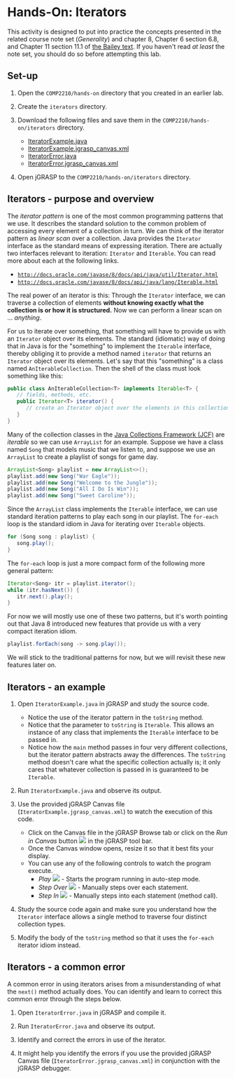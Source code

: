 <!---
	@author   Dean Hendrix (dh@auburn.edu)
	@version  2016-08-24
-->

# Hands-On: Iterators

This activity is designed to put into practice the concepts presented in the related course note set (*Generality*) and chapter 8, Chapter 6 section 6.8, and Chapter 11 section 11.1 of [the Bailey text](http://dept.cs.williams.edu/~bailey/JavaStructures/Welcome.html). If you haven't read *at least* the note set, you should do so before attempting this lab.


## Set-up

1. Open the `COMP2210/hands-on` directory that you created in an earlier lab.

1. Create the `iterators` directory.

1. Download the following files and save them in the `COMP2210/hands-on/iterators` directory.
   - [IteratorExample.java](src/IteratorExample.java)
   - [IteratorExample.jgrasp_canvas.xml](src/IteratorExample.jgrasp_canvas.xml)
   - [IteratorError.java](src/IteratorError.java)
   - [IteratorError.jgrasp_canvas.xml](src/IteratorError.jgrasp_canvas.xml)

1. Open jGRASP to the `COMP2210/hands-on/iterators` directory.


## Iterators - purpose and overview

The *iterator pattern* is one of the most common programming patterns that we use. It describes the standard solution to the common problem of accessing every element of a collection in turn. We can think of the iterator pattern as *linear scan* over a collection. Java provides the `Iterator` interface as the standard means of expressing iteration. There are actually two interfaces relevant to iteration: `Iterator` and `Iterable`. You can read more about each at the following links.

- [`http://docs.oracle.com/javase/8/docs/api/java/util/Iterator.html`](http://docs.oracle.com/javase/8/docs/api/java/util/Iterator.html)
- [`http://docs.oracle.com/javase/8/docs/api/java/lang/Iterable.html`](http://docs.oracle.com/javase/8/docs/api/java/lang/Iterable.html)

The real power of an iterator is this: Through the `Iterator` interface, we can traverse a collection of elements **without knowing exactly what the collection is or how it is structured.** Now we can perform a linear scan on ... *anything*.

For us to iterate over something, that something will have to provide us with an `Iterator` object over its elements. The standard (idiomatic) way of doing that in Java is for the "something" to implement the `Iterable` interface, thereby obliging it to provide a method named `iterator` that returns an `Iterator` object over its elements. Let's say that this "something" is a class named `AnIterableCollection`. Then the shell of the class must look something like this:

```java
public class AnIterableCollection<T> implements Iterable<T> {
   // fields, methods, etc.
   public Iterator<T> iterator() {
      // create an Iterator object over the elements in this collection.
   }
}
```

Many of the collection classes in the [Java Collections Framework (JCF)](https://docs.oracle.com/javase/8/docs/technotes/guides/collections/) are *iterable* so we can use `ArrayList` for an example. Suppose we have a class named `Song` that models music that we listen to, and suppose we use an `ArrayList` to create a playlist of songs for game day.

```java
ArrayList<Song> playlist = new ArrayList<>();
playlist.add(new Song("War Eagle"));
playlist.add(new Song("Welcome to the Jungle"));
playlist.add(new Song("All I Do Is Win"));
playlist.add(new Song("Sweet Caroline"));
```

Since the `ArrayList` class implements the `Iterable` interface, we can use standard iteration patterns to play each song in our playlist. The `for-each` loop is the standard idiom in Java for iterating over `Iterable` objects.

```java
for (Song song : playlist) {
   song.play();
}
```

The `for-each` loop is just a more compact form of the following more general pattern:

```java
Iterator<Song> itr = playlist.iterator();
while (itr.hasNext()) {
   itr.next().play();
}
```

For now we will mostly use one of these two patterns, but it's worth pointing out that Java 8 introduced new features that provide us with a very compact iteration idiom.

```java
playlist.forEach(song -> song.play());
```

We will stick to the traditional patterns for now, but we will revisit these new features later on.



## Iterators - an example

1. Open `IteratorExample.java` in jGRASP and study the source code.
   - Notice the use of the iterator pattern in the `toString` method.
   - Notice that the parameter to `toString` is `Iterable`. This allows an instance of any class that implements the `Iterable` interface to be passed in.
   - Notice how the `main` method passes in four very different collections, but the iterator pattern abstracts away the differences. The `toString` method doesn't care what the specific collection actually is; it only cares that whatever collection is passed in is guaranteed to be `Iterable`.

1. Run `IteratorExample.java` and observe its output.

1. Use the provided jGRASP Canvas file (`IteratorExample.jgrasp_canvas.xml`) to watch the execution of this code.
   - Click on the Canvas file in the jGRASP Browse tab or click on the *Run in Canvas* button ![](images/run_canvas.png) in the jGRASP tool bar.
   - Once the Canvas window opens, resize it so that it best fits your display.
   - You can use any of the following controls to watch the program execute.
      - *Play* ![](images/play.png) - Starts the program running in auto-step mode.
      - *Step Over* ![](images/step_over.png) - Manually steps over each statement.
      - *Step In* ![](images/step_in.png) - Manually steps into each statement (method call).

1. Study the source code again and make sure you understand how the `Iterator` interface allows a single method to traverse four distinct collection types.

1. Modify the body of the `toString` method so that it uses the `for-each` iterator idiom instead.


## Iterators - a common error

A common error in using iterators arises from a misunderstanding of what the `next()` method actually does. You can identify and learn to correct this common error through the steps below.

1. Open `IteratorError.java` in jGRASP and compile it.

1. Run `IteratorError.java` and observe its output.

1. Identify and correct the errors in use of the iterator.

1. It might help you identify the errors if you use the provided jGRASP Canvas file (`IteratorError.jgrasp_canvas.xml`) in conjunction with the jGRASP debugger.
